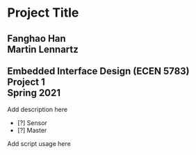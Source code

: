 
<h1>
Project Title
</h1>

<h2>
Fanghao Han<br />
Martin Lennartz<br />
<br />
Embedded Interface Design (ECEN 5783)<br />
Project 1<br />
Spring 2021
</h2>

Add description here
- [?] Sensor
- [?] Master

Add script usage here
